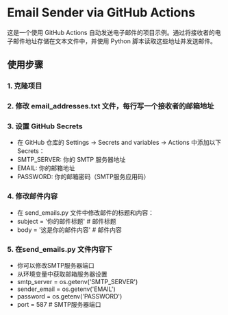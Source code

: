 # Email Sender via GitHub Actions

这是一个使用 GitHub Actions 自动发送电子邮件的项目示例。通过将接收者的电子邮件地址存储在文本文件中，并使用 Python 脚本读取这些地址并发送邮件。


## 使用步骤

### 1. 克隆项目
### 2. 修改 email_addresses.txt 文件，每行写一个接收者的邮箱地址
### 3. 设置 GitHub Secrets
- 在 GitHub 仓库的 Settings -> Secrets and variables -> Actions 中添加以下 Secrets：
- SMTP_SERVER: 你的 SMTP 服务器地址
- EMAIL: 你的邮箱地址
- PASSWORD: 你的邮箱密码（SMTP服务应用码）
### 4. 修改邮件内容
- 在 send_emails.py 文件中修改邮件的标题和内容：
- subject = '你的邮件标题'  # 邮件标题
- body = '这是你的邮件内容'  # 邮件内容
### 5. 在send_emails.py 文件内容下
- 你可以修改SMTP服务器端口
- 从环境变量中获取邮箱服务器设置
- smtp_server = os.getenv('SMTP_SERVER')
- sender_email = os.getenv('EMAIL')
- password = os.getenv('PASSWORD')
- port = 587  # SMTP服务器端口
